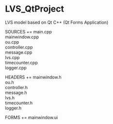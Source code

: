 # LVS_QtProject
LVS model based on Qt C++ (Qt Forms Application)

SOURCES += main.cpp\
        mainwindow.cpp \
    ou.cpp \
    controller.cpp \
    message.cpp \
    lvs.cpp \
    timecounter.cpp \
    logger.cpp

HEADERS  += mainwindow.h \
    ou.h \
    controller.h \
    message.h \
    lvs.h \
    timecounter.h \
    logger.h

FORMS    += mainwindow.ui
